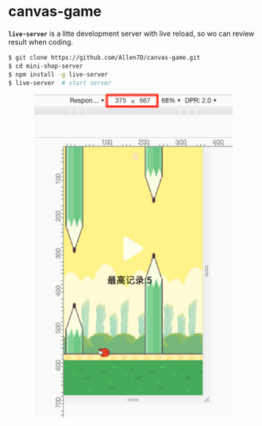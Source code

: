 # canvas-game

**`live-server`** is a litte development server with live reload, so wo can review result when coding.

```bash
$ git clone https://github.com/Allen7D/canvas-game.git
$ cd mini-shop-server 
$ npm install -g live-server
$ live-server  # start server
```

<div style="text-align:center;">
    <img src="./blog/images/snap.jpg" width="400px">
</div>
